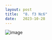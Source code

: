 ```yaml
---
layout: post
title:  "8. f3 Nc6"
date:   2023-10-28
---
```


![image]({{site.url}}/assets/meetup_photos/2023-10-28.jpg)
